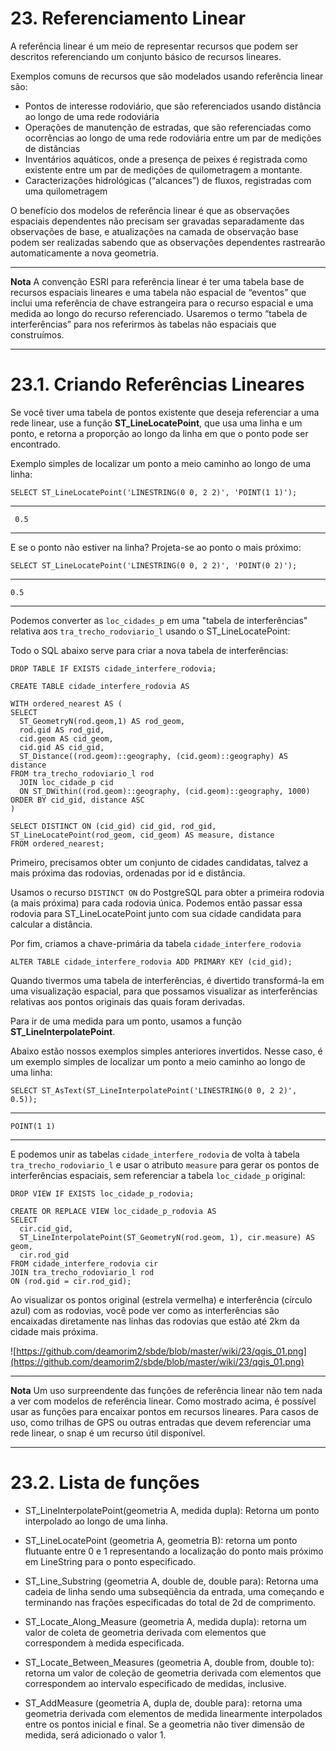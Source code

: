 # 23. Referenciamento Linear

A referência linear é um meio de representar recursos que podem ser descritos referenciando um conjunto básico de recursos lineares.

Exemplos comuns de recursos que são modelados usando referência linear são:

* Pontos de interesse rodoviário, que são referenciados usando distância ao longo de uma rede rodoviária
* Operações de manutenção de estradas, que são referenciadas como ocorrências ao longo de uma rede rodoviária entre um par de medições de distâncias
* Inventários aquáticos, onde a presença de peixes é registrada como existente entre um par de medições de quilometragem a montante.
* Caracterizações hidrológicas (“alcances”) de fluxos, registradas com uma quilometragem

O benefício dos modelos de referência linear é que as observações espaciais dependentes não precisam ser gravadas separadamente das observações de base, e atualizações na camada de observação base podem ser realizadas sabendo que as observações dependentes rastrearão automaticamente a nova geometria.
***
**Nota**
A convenção ESRI para referência linear é ter uma tabela base de recursos espaciais lineares e uma tabela não espacial de “eventos” que inclui uma referência de chave estrangeira para o recurso espacial e uma medida ao longo do recurso referenciado. Usaremos o termo “tabela de interferências” para nos referirmos às tabelas não espaciais que construímos.
***

# 23.1. Criando Referências Lineares

Se você tiver uma tabela de pontos existente que deseja referenciar a uma rede linear, use a função **ST_LineLocatePoint**, que usa uma linha e um ponto, e retorna a proporção ao longo da linha em que o ponto pode ser encontrado.

Exemplo simples de localizar um ponto a meio caminho ao longo de uma linha:

    SELECT ST_LineLocatePoint('LINESTRING(0 0, 2 2)', 'POINT(1 1)');
***
     0.5
***

E se o ponto não estiver na linha? Projeta-se ao ponto o mais próximo:

    SELECT ST_LineLocatePoint('LINESTRING(0 0, 2 2)', 'POINT(0 2)');
***
    0.5
***

Podemos converter as `loc_cidades_p` em uma "tabela de interferências" relativa aos `tra_trecho_rodoviario_l` usando o ST_LineLocatePoint:

Todo o SQL abaixo serve para criar a nova tabela de interferências:

    DROP TABLE IF EXISTS cidade_interfere_rodovia;

    CREATE TABLE cidade_interfere_rodovia AS

    WITH ordered_nearest AS (
    SELECT
      ST_GeometryN(rod.geom,1) AS rod_geom,
      rod.gid AS rod_gid,
      cid.geom AS cid_geom,
      cid.gid AS cid_gid,
      ST_Distance((rod.geom)::geography, (cid.geom)::geography) AS distance
    FROM tra_trecho_rodoviario_l rod
      JOIN loc_cidade_p cid
      ON ST_DWithin((rod.geom)::geography, (cid.geom)::geography, 1000)
    ORDER BY cid_gid, distance ASC
    )

    SELECT DISTINCT ON (cid_gid) cid_gid, rod_gid, ST_LineLocatePoint(rod_geom, cid_geom) AS measure, distance
    FROM ordered_nearest;

Primeiro, precisamos obter um conjunto de cidades candidatas, talvez a mais próxima das rodovias, ordenadas por id e distância.

Usamos o recurso `DISTINCT ON` do PostgreSQL para obter a primeira rodovia (a mais próxima) para cada rodovia única. Podemos então passar essa rodovia para ST_LineLocatePoint junto com sua cidade candidata para calcular a distância.

Por fim, criamos a chave-primária da tabela `cidade_interfere_rodovia`

    ALTER TABLE cidade_interfere_rodovia ADD PRIMARY KEY (cid_gid);

Quando tivermos uma tabela de interferências, é divertido transformá-la em uma visualização espacial, para que possamos visualizar as interferências relativas aos pontos originais das quais foram derivadas.

Para ir de uma medida para um ponto, usamos a função **ST_LineInterpolatePoint**.

Abaixo estão nossos exemplos simples anteriores invertidos. Nesse caso, é um exemplo simples de localizar um ponto a meio caminho ao longo de uma linha:

    SELECT ST_AsText(ST_LineInterpolatePoint('LINESTRING(0 0, 2 2)', 0.5));
***
    POINT(1 1)
***

E podemos unir as tabelas `cidade_interfere_rodovia` de volta à tabela `tra_trecho_rodoviario_l` e usar o atributo `measure` para gerar os pontos de interferências espaciais, sem referenciar a tabela `loc_cidade_p` original:

    DROP VIEW IF EXISTS loc_cidade_p_rodovia;

    CREATE OR REPLACE VIEW loc_cidade_p_rodovia AS
    SELECT
      cir.cid_gid,
      ST_LineInterpolatePoint(ST_GeometryN(rod.geom, 1), cir.measure) AS geom,
      cir.rod_gid
    FROM cidade_interfere_rodovia cir
    JOIN tra_trecho_rodoviario_l rod
    ON (rod.gid = cir.rod_gid);

Ao visualizar os pontos original (estrela vermelha) e interferência (círculo azul) com as rodovias, você pode ver como as interferências são encaixadas diretamente nas linhas das rodovias que estão até 2km da cidade mais próxima.

![https://github.com/deamorim2/sbde/blob/master/wiki/23/qgis_01.png](https://github.com/deamorim2/sbde/blob/master/wiki/23/qgis_01.png)

***
**Nota**
Um uso surpreendente das funções de referência linear não tem nada a ver com modelos de referência linear. Como mostrado acima, é possível usar as funções para encaixar pontos em recursos lineares. Para casos de uso, como trilhas de GPS ou outras entradas que devem referenciar uma rede linear, o snap é um recurso útil disponível.
***

# 23.2. Lista de funções

* ST_LineInterpolatePoint(geometria A, medida dupla): Retorna um ponto interpolado ao longo de uma linha.

* ST_LineLocatePoint (geometria A, geometria B): retorna um ponto flutuante entre 0 e 1 representando a localização do ponto mais próximo em LineString para o ponto especificado.

* ST_Line_Substring (geometria A, double de, double para): Retorna uma cadeia de linha sendo uma subseqüência da entrada, uma começando e terminando nas frações especificadas do total de 2d de comprimento.

* ST_Locate_Along_Measure (geometria A, medida dupla): retorna um valor de coleta de geometria derivada com elementos que correspondem à medida especificada.

* ST_Locate_Between_Measures (geometria A, double from, double to): retorna um valor de coleção de geometria derivada com elementos que correspondem ao intervalo especificado de medidas, inclusive.

* ST_AddMeasure (geometria A, dupla de, double para): retorna uma geometria derivada com elementos de medida linearmente interpolados entre os pontos inicial e final. Se a geometria não tiver dimensão de medida, será adicionado o valor 1.
